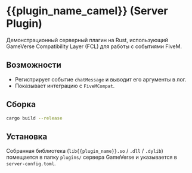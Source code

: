 # {{plugin_name_camel}} (Server Plugin)

Демонстрационный серверный плагин на Rust, использующий GameVerse Compatibility Layer (FCL) для работы с событиями FiveM.

## Возможности
* Регистрирует событие `chatMessage` и выводит его аргументы в лог.
* Показывает интеграцию с `FiveMCompat`.

## Сборка
```bash
cargo build --release
```

## Установка
Собранная библиотека (`lib{{plugin_name}}.so` / `.dll` / `.dylib`) помещается в папку `plugins/` сервера GameVerse и указывается в `server-config.toml`. 